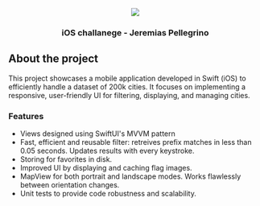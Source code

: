 <div align="center">

![](https://images.ctfassets.net/6n252fx9hkkr/4pC2sp1c3LAFN8sbSxEAPi/4570c4aaee41ece2a44871f446c6df48/Logo_Uala_Horizontal.png)
	
<h3>iOS challanege - Jeremias Pellegrino</h3>
</div>


<!-- ABOUT THE PROJECT -->
## About the project

This project showcases a mobile application developed in Swift (iOS) to efficiently handle a dataset of 200k cities. It focuses on implementing a responsive, user-friendly UI for filtering, displaying, and managing cities.


### Features

- Views designed using SwiftUI's MVVM pattern
- Fast, efficient and reusable filter: retreives prefix matches in less than 0.05 seconds. Updates results with every keystroke.
- Storing for favorites in disk.
- Improved UI by displaying and caching flag images.
- MapView for both portrait and landscape modes. Works flawlessly between orientation changes.
- Unit tests to provide code robustness and scalability.

